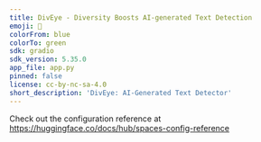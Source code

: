 ```yaml
---
title: DivEye - Diversity Boosts AI-generated Text Detection
emoji: 🐨
colorFrom: blue
colorTo: green
sdk: gradio
sdk_version: 5.35.0
app_file: app.py
pinned: false
license: cc-by-nc-sa-4.0
short_description: 'DivEye: AI-Generated Text Detector'
---
```


Check out the configuration reference at https://huggingface.co/docs/hub/spaces-config-reference
